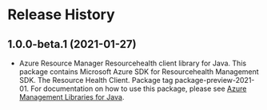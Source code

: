 # Release History

## 1.0.0-beta.1 (2021-01-27)

- Azure Resource Manager Resourcehealth client library for Java. This package contains Microsoft Azure SDK for Resourcehealth Management SDK. The Resource Health Client. Package tag package-preview-2021-01. For documentation on how to use this package, please see [Azure Management Libraries for Java](https://aka.ms/azsdk/java/mgmt).
